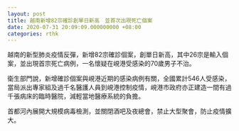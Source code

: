 ```yaml
---
layout: post
title: 越南新增82宗確診創單日新高　並首次出現死亡個案
date: 2020-07-31 20:09:09.000000000 +08:00
categories: rthk
---
```


越南的新型肺炎疫情反彈，新增82宗確診個案，創單日新高，其中26宗是輸入個案，並出現首宗死亡病例，一名懷疑在峴港受感染的70歲男子不治。

衛生部門說，新增確診個案與峴港近期的感染病例有關，全國累計546人受感染，當局派出專家組及過千名醫護人員到峴港控制疫情，峴港市政府亦正建造一間有過千張病床的臨時醫院，減輕當地醫療系統的負擔。

首都河內展開大規模病毒檢測，並關閉酒吧及夜總會，禁止大型聚會，防止疫情擴大。
